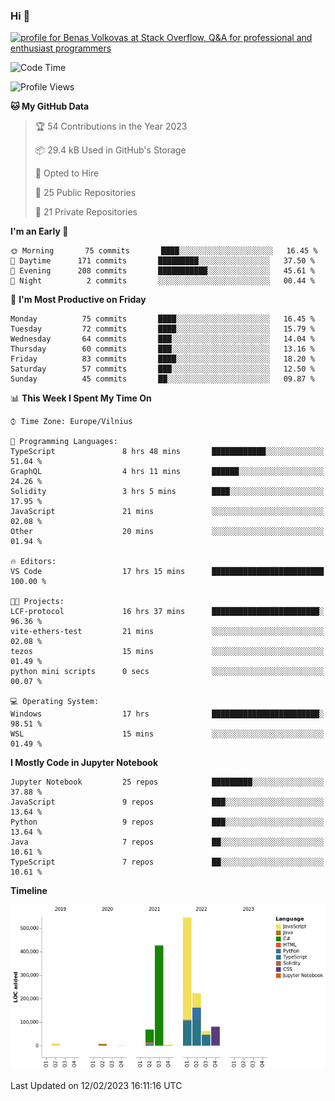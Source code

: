 ### Hi 👋
<a href="https://stackoverflow.com/users/14954249/benas-volkovas"><img src="https://stackoverflow.com/users/flair/14954249.png?theme=dark" width="208" height="58" alt="profile for Benas Volkovas at Stack Overflow, Q&amp;A for professional and enthusiast programmers" title="profile for Benas Volkovas at Stack Overflow, Q&amp;A for professional and enthusiast programmers"></a>

<!--START_SECTION:waka-->
![Code Time](http://img.shields.io/badge/Code%20Time-1%2C259%20hrs%2027%20mins-blue)

![Profile Views](http://img.shields.io/badge/Profile%20Views-0-blue)

**🐱 My GitHub Data** 

> 🏆 54 Contributions in the Year 2023
 > 
> 📦 29.4 kB Used in GitHub's Storage 
 > 
> 💼 Opted to Hire
 > 
> 📜 25 Public Repositories 
 > 
> 🔑 21 Private Repositories  
 > 
**I'm an Early 🐤** 

```text
🌞 Morning       75 commits       ████░░░░░░░░░░░░░░░░░░░░░   16.45 % 
🌆 Daytime      171 commits       █████████░░░░░░░░░░░░░░░░   37.50 % 
🌃 Evening      208 commits       ███████████░░░░░░░░░░░░░░   45.61 % 
🌙 Night          2 commits       ░░░░░░░░░░░░░░░░░░░░░░░░░   00.44 % 

```
📅 **I'm Most Productive on Friday** 

```text
Monday          75 commits       ████░░░░░░░░░░░░░░░░░░░░░   16.45 % 
Tuesday         72 commits       ████░░░░░░░░░░░░░░░░░░░░░   15.79 % 
Wednesday       64 commits       ███░░░░░░░░░░░░░░░░░░░░░░   14.04 % 
Thursday        60 commits       ███░░░░░░░░░░░░░░░░░░░░░░   13.16 % 
Friday          83 commits       ████░░░░░░░░░░░░░░░░░░░░░   18.20 % 
Saturday        57 commits       ███░░░░░░░░░░░░░░░░░░░░░░   12.50 % 
Sunday          45 commits       ██░░░░░░░░░░░░░░░░░░░░░░░   09.87 % 

```


📊 **This Week I Spent My Time On** 

```text
⌚︎ Time Zone: Europe/Vilnius

💬 Programming Languages: 
TypeScript               8 hrs 48 mins       ████████████░░░░░░░░░░░░░   51.04 % 
GraphQL                  4 hrs 11 mins       ██████░░░░░░░░░░░░░░░░░░░   24.26 % 
Solidity                 3 hrs 5 mins        ████░░░░░░░░░░░░░░░░░░░░░   17.95 % 
JavaScript               21 mins             ░░░░░░░░░░░░░░░░░░░░░░░░░   02.08 % 
Other                    20 mins             ░░░░░░░░░░░░░░░░░░░░░░░░░   01.94 % 

🔥 Editors: 
VS Code                  17 hrs 15 mins      █████████████████████████   100.00 % 

🐱‍💻 Projects: 
LCF-protocol             16 hrs 37 mins      ████████████████████████░   96.36 % 
vite-ethers-test         21 mins             ░░░░░░░░░░░░░░░░░░░░░░░░░   02.08 % 
tezos                    15 mins             ░░░░░░░░░░░░░░░░░░░░░░░░░   01.49 % 
python mini scripts      0 secs              ░░░░░░░░░░░░░░░░░░░░░░░░░   00.07 % 

💻 Operating System: 
Windows                  17 hrs              ████████████████████████░   98.51 % 
WSL                      15 mins             ░░░░░░░░░░░░░░░░░░░░░░░░░   01.49 % 

```

**I Mostly Code in Jupyter Notebook** 

```text
Jupyter Notebook         25 repos            █████████░░░░░░░░░░░░░░░░   37.88 % 
JavaScript               9 repos             ███░░░░░░░░░░░░░░░░░░░░░░   13.64 % 
Python                   9 repos             ███░░░░░░░░░░░░░░░░░░░░░░   13.64 % 
Java                     7 repos             ██░░░░░░░░░░░░░░░░░░░░░░░   10.61 % 
TypeScript               7 repos             ██░░░░░░░░░░░░░░░░░░░░░░░   10.61 % 

```


**Timeline**

![Chart not found](https://raw.githubusercontent.com/BenasVolkovas/BenasVolkovas/main/charts/bar_graph.png) 


 Last Updated on 12/02/2023 16:11:16 UTC
<!--END_SECTION:waka-->

